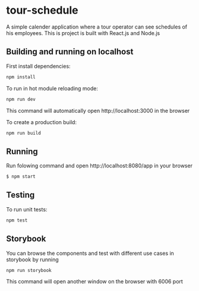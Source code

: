 # tour-schedule

A simple calender application where a tour operator can see schedules of his employees. This is project is built with React.js and Node.js 

## Building and running on localhost

First install dependencies:

```sh
npm install
```

To run in hot module reloading mode:

```sh
npm run dev
```
This command will automatically open http://localhost:3000 in the browser

To create a production build:

```sh
npm run build
```

## Running

Run folowing command and open http://localhost:8080/app in your browser

```sh
$ npm start
```

## Testing

To run unit tests:

```sh
npm test
```

## Storybook

You can browse the components and test with different use cases in storybook by running

```sh
npm run storybook
```
This command will open another window on the browser with 6006 port